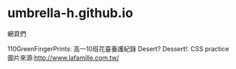 # umbrella-h.github.io
網頁們

110GreenFingerPrints: 高一10班花臺養護紀錄
Desert? Dessert!: CSS practice 圖片來源:http://www.lafamille.com.tw/
